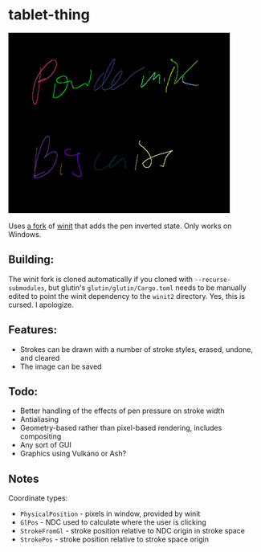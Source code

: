 # tablet-thing

![Screenshot of the text "Powdermilk Biscuits" handwritten on a tablet using this program. Each stroke is a different color, and the strokes are rendered using a cubic Bezier interpolator.](eg/pmb.png)

Uses [a fork](https://github.com/zphixon/winit) of [winit](https://github.com/rust-windowing/winit) that adds the pen inverted state. Only works on Windows.

## Building:

The winit fork is cloned automatically if you cloned with `--recurse-submodules`, but glutin's `glutin/glutin/Cargo.toml` needs to be manually edited to point the winit dependency to the `winit2` directory. Yes, this is cursed. I apologize.

## Features:

- Strokes can be drawn with a number of stroke styles, erased, undone, and cleared
- The image can be saved

## Todo:

- Better handling of the effects of pen pressure on stroke width
- Antialiasing
- Geometry-based rather than pixel-based rendering, includes compositing
- Any sort of GUI
- Graphics using Vulkano or Ash?

## Notes

Coordinate types:
- `PhysicalPosition` - pixels in window, provided by winit
- `GlPos` - NDC used to calculate where the user is clicking
- `StrokeFromGl` - stroke position relative to NDC origin in stroke space
- `StrokePos` - stroke position relative to stroke space origin

